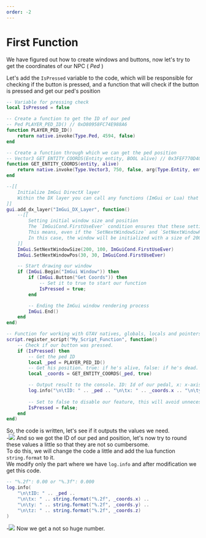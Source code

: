 ```yaml
---
order: -2
---
```


# First Function
We have figured out how to create windows and buttons, now let's try to get the coordinates of our NPC ( *Ped* )

Let's add the `IsPressed` variable to the code, which will be responsible for checking if the button is pressed, and a function that will check if the button is pressed and get our ped's position
```lua
-- Variable for pressing check
local IsPressed = false

-- Create a function to get the ID of our ped
-- Ped PLAYER_PED_ID() // 0xD80958FC74E988A6
function PLAYER_PED_ID()
    return native.invoke(Type.Ped, 4594, false)
end

-- Create a function through which we can get the ped position
-- Vector3 GET_ENTITY_COORDS(Entity entity, BOOL alive) // 0x3FEF770D40960D5A
function GET_ENTITY_COORDS(entity, alive)
    return native.invoke(Type.Vector3, 750, false, arg(Type.Entity, entity), arg(Type.Bool, alive))
end

--[[
    Initialize ImGui DirectX layer
    Within the DX layer you can call any functions (ImGui or Lua) that do not interact directly with the GTAV game engine (natives, globals, locals and pointers)
]]
gui.add_dx_layer("ImGui_DX_Layer", function()
    --[[
        Setting initial window size and position
        The `ImGuiCond.FirstUseEver` condition ensures that these settings are applied only the first time the window is rendered.
        This means, even if the `SetNextWindowSize` and `SetNextWindowPos` are called on each frame (or tick), they will only have effect once.
        In this case, the window will be initialized with a size of 200x100 pixels and will be positioned at the screen coordinates (550, 10).
    ]]
    ImGui.SetNextWindowSize(200, 100, ImGuiCond.FirstUseEver)
    ImGui.SetNextWindowPos(30, 30, ImGuiCond.FirstUseEver)

    -- Start drawing our window
    if (ImGui.Begin("ImGui Window")) then
        if (ImGui.Button("Get Coords")) then
            -- Set it to true to start our function
            IsPressed = true;
        end

        -- Ending the ImGui window rendering process
        ImGui.End() 
    end
end)

-- Function for working with GTAV natives, globals, locals and pointers. Not for ImGui!
script.register_script("My_Script_Function", function()
    -- Check if our button was pressed.
    if (IsPressed) then
        -- Get the ped ID
        local _ped = PLAYER_PED_ID()
        -- Get his position. true: if he's alive, false: if he's dead.
        local _coords = GET_ENTITY_COORDS(_ped, true)

        -- Output result to the console. ID: Id of our pedal, x: x-axis position, y: y-axis position, z: z-axis position.
        log.info("\n\tID: " .. _ped .. "\n\tx: " .. _coords.x .. "\n\ty: " .. _coords.y .. "\n\tz: " .. _coords.z)
        
        -- Set to false to disable our feature, this will avoid unnecessary spam and unnecessary calls to natives.
        IsPressed = false;
    end
end)
```
So, the code is written, let's see if it outputs the values we need.\
-![](https://i.imgur.com/1ykftxH.png)
And so we got the ID of our ped and position, let's now try to round these values a little so that they are not so cumbersome.\
To do this, we will change the code a little and add the lua function `string.format` to it.\
We modify only the part where we have `log.info` and after modification we get this code.
```lua
-- "%.2f": 0.00 or "%.3f": 0.000
log.info(
    "\n\tID: " .. _ped ..
    "\n\tx: " .. string.format("%.2f", _coords.x) ..
    "\n\ty: " .. string.format("%.2f", _coords.y) ..
    "\n\tz: " .. string.format("%.2f", _coords.z)
)
```
-![](https://i.imgur.com/Z5WWDbh.png)
Now we get a not so huge number.
